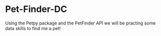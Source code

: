 # Pet-Finder-DC
Using the Petpy package and the PetFinder API we will be practing some data skills to find me a pet!
